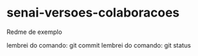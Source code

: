 # senai-versoes-colaboracoes

Redme de exemplo

lembrei do comando: git commit
lembrei do comando: git status
